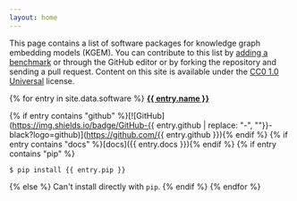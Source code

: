 ```yaml
---
layout: home
---
```

This page contains a list of software packages for knowledge graph embedding models (KGEM). You can contribute to this
list by [adding a benchmark](https://github.com/pykeen/kgem-software-review/edit/main/_data/software.yml) or through the
GitHub editor or by forking the repository and sending a pull request. Content on this site is available under
the [CC0 1.0 Universal](https://github.com/pykeen/kgem-software-review/blob/main/LICENSE) license.

{% for entry in site.data.software %}
<strong><a href="{% if entry.homepage %}{{ entry.homepage }}{% else %}https://github.com/{{ entry.github }}{% endif %}">{{ entry.name }}</a></strong>

{% if entry contains "github" %}[![GitHub](https://img.shields.io/badge/GitHub-{{ entry.github | replace: "-", ""}}-black?logo=github)](https://github.com/{{ entry.github }}){% endif %}
{% if entry contains "docs" %}[docs]({{ entry.docs }}){% endif %}
{% if entry contains "pip" %}
```shell
$ pip install {{ entry.pip }}
```
{% else %}
Can't install directly with `pip`.
{% endif %}
{% endfor %}
